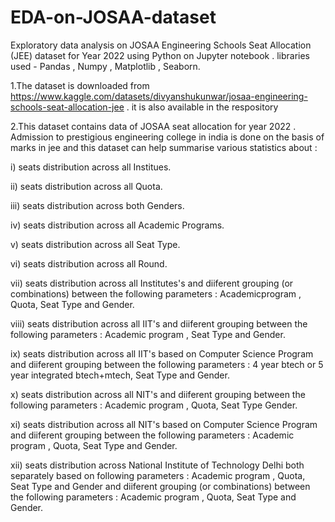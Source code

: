 # EDA-on-JOSAA-dataset
Exploratory data analysis on JOSAA Engineering Schools Seat Allocation (JEE) dataset for Year 2022 using Python on Jupyter notebook . libraries used - Pandas , Numpy , Matplotlib , Seaborn.

1.The dataset is downloaded from https://www.kaggle.com/datasets/divyanshukunwar/josaa-engineering-schools-seat-allocation-jee
.   it is also available in the respository

2.This dataset contains data of JOSAA seat allocation for year 2022 . Admission to prestigious engineering college in india is done on the basis of marks in jee and this dataset can help summarise various statistics about :

i) seats distribution across all Institues.

ii) seats distribution across all Quota.

iii) seats distribution across both Genders.

iv) seats distribution across all Academic Programs.

v) seats distribution across all Seat Type.

vi) seats distribution across all Round.

vii) seats distribution across all Institutes's and diiferent grouping (or combinations) between the following parameters : Academicprogram , Quota, Seat Type and Gender.

viii) seats distribution across all IIT's and diiferent grouping between the following parameters : Academic program , Seat Type and Gender.

ix) seats distribution across all IIT's based on Computer Science Program and diiferent grouping between the following parameters : 4 year btech or 5 year integrated btech+mtech, Seat Type and Gender.

x) seats distribution across all NIT's and diiferent grouping between the following parameters : Academic program , Quota, Seat Type Gender.

xi) seats distribution across all NIT's based on Computer Science Program and diiferent grouping between the following parameters : Academic program , Quota, Seat Type and Gender.

xii) seats distribution across National Institute of Technology Delhi both separately based on following parameters : Academic program , Quota, Seat Type and Gender and diiferent grouping (or combinations) between the following parameters : Academic program , Quota, Seat Type and Gender.
